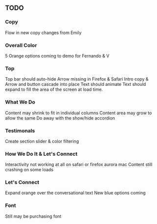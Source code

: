 ## TODO ##

### Copy ###

Flow in new copy changes from Emily

### Overall Color ###

5 Orange options coming to demo for Fernando & V

### Top ###

Top bar should auto-hide
Arrow missing in Firefox & Safari
Intro copy & Arrow and button cascade into place
Text should animate
Text should expand to fill the area of the screen at load time.

### What We Do ###

Content may shrink to fit in individual columns
Content area may grow to allow the same
Do away with the show/hide accordion

### Testimonals ###

Create section slider & color filtering

### How We Do It & Let's Connect ###

Interactivity not working at all on safari or firefox aurora mac
Content still crashing on some loads

### Let's Connect ###

Expand orange over the conversational text
New blue options coming

### Font ###

Still may be purchasing font
